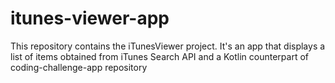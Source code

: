 # itunes-viewer-app
This repository contains the iTunesViewer project. It's an app that displays a list of items obtained from iTunes Search API and a Kotlin counterpart of coding-challenge-app repository
